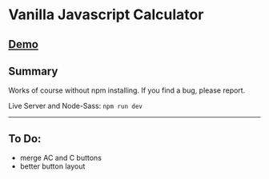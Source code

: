 # Vanilla Javascript Calculator

## [Demo](https://nchlsschndr.github.io/calculator)

## Summary

Works of course without npm installing. If you find a bug, please report.

Live Server and Node-Sass: `npm run dev`

---

## To Do:

- merge AC and C buttons
- better button layout